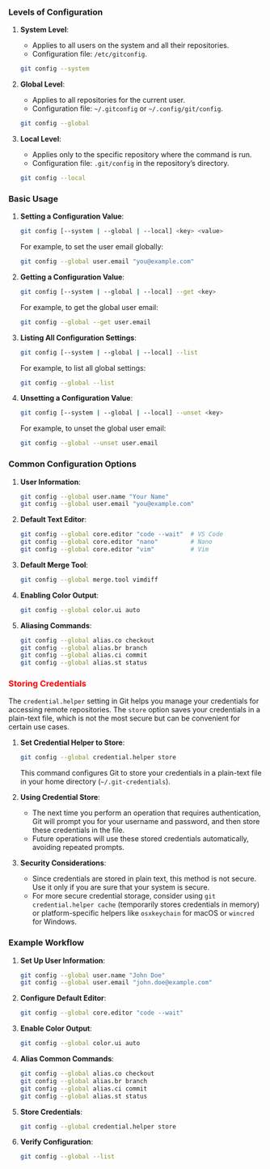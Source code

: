 
### Levels of Configuration

1. **System Level**:
   - Applies to all users on the system and all their repositories.
   - Configuration file: `/etc/gitconfig`.
   ```sh
   git config --system
   ```

2. **Global Level**:
   - Applies to all repositories for the current user.
   - Configuration file: `~/.gitconfig` or `~/.config/git/config`.
   ```sh
   git config --global
   ```

3. **Local Level**:
   - Applies only to the specific repository where the command is run.
   - Configuration file: `.git/config` in the repository’s directory.
   ```sh
   git config --local
   ```

### Basic Usage

1. **Setting a Configuration Value**:
   ```sh
   git config [--system | --global | --local] <key> <value>
   ```
   For example, to set the user email globally:
   ```sh
   git config --global user.email "you@example.com"
   ```

2. **Getting a Configuration Value**:
   ```sh
   git config [--system | --global | --local] --get <key>
   ```
   For example, to get the global user email:
   ```sh
   git config --global --get user.email
   ```

3. **Listing All Configuration Settings**:
   ```sh
   git config [--system | --global | --local] --list
   ```
   For example, to list all global settings:
   ```sh
   git config --global --list
   ```

4. **Unsetting a Configuration Value**:
   ```sh
   git config [--system | --global | --local] --unset <key>
   ```
   For example, to unset the global user email:
   ```sh
   git config --global --unset user.email
   ```

### Common Configuration Options

1. **User Information**:
   ```sh
   git config --global user.name "Your Name"
   git config --global user.email "you@example.com"
   ```

2. **Default Text Editor**:
   ```sh
   git config --global core.editor "code --wait"  # VS Code
   git config --global core.editor "nano"         # Nano
   git config --global core.editor "vim"          # Vim
   ```

3. **Default Merge Tool**:
   ```sh
   git config --global merge.tool vimdiff
   ```

4. **Enabling Color Output**:
   ```sh
   git config --global color.ui auto
   ```

5. **Aliasing Commands**:
   ```sh
   git config --global alias.co checkout
   git config --global alias.br branch
   git config --global alias.ci commit
   git config --global alias.st status
   ```

### <span style="color:#ff0000">Storing Credentials</span>

The `credential.helper` setting in Git helps you manage your credentials for accessing remote repositories. The `store` option saves your credentials in a plain-text file, which is not the most secure but can be convenient for certain use cases.

1. **Set Credential Helper to Store**:
   ```sh
   git config --global credential.helper store
   ```
   This command configures Git to store your credentials in a plain-text file in your home directory (`~/.git-credentials`).

2. **Using Credential Store**:
   - The next time you perform an operation that requires authentication, Git will prompt you for your username and password, and then store these credentials in the file.
   - Future operations will use these stored credentials automatically, avoiding repeated prompts.

3. **Security Considerations**:
   - Since credentials are stored in plain text, this method is not secure. Use it only if you are sure that your system is secure.
   - For more secure credential storage, consider using `git credential.helper cache` (temporarily stores credentials in memory) or platform-specific helpers like `osxkeychain` for macOS or `wincred` for Windows.

### Example Workflow

1. **Set Up User Information**:
   ```sh
   git config --global user.name "John Doe"
   git config --global user.email "john.doe@example.com"
   ```

2. **Configure Default Editor**:
   ```sh
   git config --global core.editor "code --wait"
   ```

3. **Enable Color Output**:
   ```sh
   git config --global color.ui auto
   ```

4. **Alias Common Commands**:
   ```sh
   git config --global alias.co checkout
   git config --global alias.br branch
   git config --global alias.ci commit
   git config --global alias.st status
   ```

5. **Store Credentials**:
   ```sh
   git config --global credential.helper store
   ```

6. **Verify Configuration**:
   ```sh
   git config --global --list
   ```

